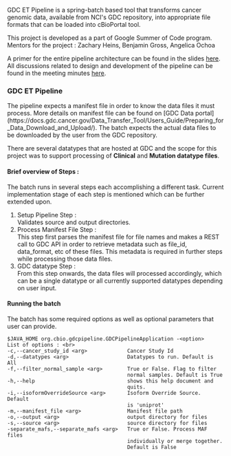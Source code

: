 
GDC ET Pipeline is a spring-batch based tool that transforms cancer genomic data, available from NCI's GDC repository, into appropriate file formats that can be loaded into cBioPortal tool. 

This project is developed as a part of Google Summer of Code program.<br> 
Mentors for the project : Zachary Heins, Benjamin Gross, Angelica Ochoa

A primer for the entire pipeline architecture can be found in the slides [here](https://drive.google.com/open?id=0BxMXiAE6vrzjQ0tzQk93Nk5MSDA). All discussions related to design and development of the pipeline can be found in the meeting minutes [here](https://docs.google.com/document/d/1HfelJh3HJ7AEx4f0Nm1RcIb5ddH5HyKHDIcoK4vIrFM/edit?usp=sharing).

<h3>GDC ET Pipeline</h3>
The pipeline expects a manifest file in order to know the data files it must process. More details on manifest file can be found on [GDC Data portal](https://docs.gdc.cancer.gov/Data_Transfer_Tool/Users_Guide/Preparing_for_Data_Download_and_Upload/). The batch expects the actual data files to be downloaded by the user from the GDC repository. 

There are several datatypes that are hosted at GDC and the scope for this project was to support processing of **Clinical** and **Mutation datatype files**. 

<h4>Brief overview of Steps : </h4>
The batch runs in several steps each accomplishing a different task. Current implementation stage of each step is mentioned which can be further extended upon.

1. Setup Pipeline Step : <br> Validates source and output directories.
2. Process Manifest File Step : <br>This step first parses the manifest file for file names and makes a REST call to GDC API in order to retrieve metadata such as file_id, data_format, etc of these files. This metadata is required in further steps while processing those data files.
3. GDC datatype Step : <br> From this step onwards, the data files will processed accordingly, which can be a single datatype or all currently supported datatypes depending on user input. 

<h4>Running the batch</h4>
The batch has some required options as well as optional parameters that user can provide. 

    $JAVA_HOME org.cbio.gdcpipeline.GDCPipelineApplication -<option>
    List of options : <br>
    -c,--cancer_study_id <arg>             Cancer Study Id 
    -d,--datatypes <arg>                   Datatypes to run. Default is All
    -f,--filter_normal_sample <arg>        True or False. Flag to filter
                                           normal samples. Default is True
    -h,--help                              shows this help document and
                                           quits.
    -i,--isoformOverrideSource <arg>       Isoform Override Source. Default
                                           is 'uniprot'
    -m,--manifest_file <arg>               Manifest file path
    -o,--output <arg>                      output directory for files
    -s,--source <arg>                      source directory for files
    -separate_mafs,--separate_mafs <arg>   True or False. Process MAF files
                                           individually or merge together.
                                           Default is False 









